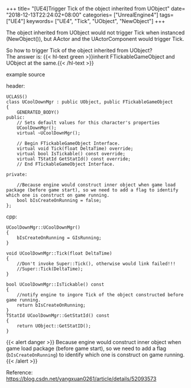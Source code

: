 +++
title= "[UE4]Trigger Tick of the object inherited from UObject"
date= "2018-12-13T22:24:02+08:00"
categories= ["UnrealEngine4"]
tags= ["UE4"]
keywords= ["UE4", "Tick", "UObject", "NewObject"]
+++

The object inherited from UObject would not trigger Tick when instanced (NewObject<UObject>()), but AActor and the UActorComponent would trigger Tick.

So how to trigger Tick of the object inherited from UObject?  
The answer is: {{< hl-text green >}}inherit FTickableGameObject and UObject at the same.{{< /hl-text >}}

example source

header:

    UCLASS()
    class UCoolDownMgr : public UObject, public FTickableGameObject
    {
        GENERATED_BODY()
    public:
        // Sets default values for this character's properties
        UCoolDownMgr();
        virtual ~UCoolDownMgr();
     
        // Begin FTickableGameObject Interface.
        virtual void Tick(float DeltaTime) override;
        virtual bool IsTickable() const override;
        virtual TStatId GetStatId() const override;
        // End FTickableGameObject Interface.
        
    private:
        
        //Because engine would construct inner object when game load package (before game start), so we need to add a flag to identify which one is construct on game running.
        bool bIsCreateOnRunning = false;
    };
    
cpp:

    UCoolDownMgr::UCoolDownMgr()
    {
        bIsCreateOnRunning = GIsRunning;
    }

    void UCoolDownMgr::Tick(float DeltaTime)
    {
        //Don't invoke Super::Tick(), otherwise would link failed!!!
        //Super::Tick(DeltaTime);
    }
     
    bool UCoolDownMgr::IsTickable() const
    {
        //notify engine to ingore Tick of the object constructed before game running.
        return bIsCreateOnRunning;
    }
    TStatId UCoolDownMgr::GetStatId() const
    {
        return UObject::GetStatID();
    }
    
{{< alert danger >}}
Because engine would construct inner object when game load package (before game start), so we need to add a flag (`bIsCreateOnRunning`) to identify which one is construct on game running.
{{< /alert >}}

Reference:  
https://blog.csdn.net/yangxuan0261/article/details/52093573